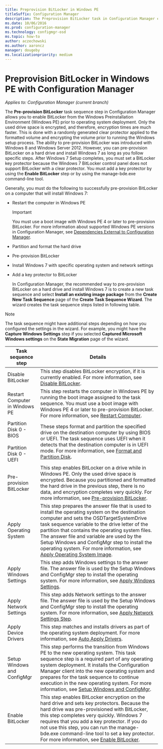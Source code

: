 ```yaml
---
title: Preprovision BitLocker in Windows PE
titleSuffix: Configuration Manager
description: The Preprovision BitLocker task in Configuration Manager enables BitLocker from the Windows Preinstallation Environment before operating system deployment.
ms.date: 10/06/2016
ms.prod: configuration-manager
ms.technology: configmgr-osd
ms.topic: how-to
author: aczechowski
ms.author: aaroncz
manager: dougeby
ms.localizationpriority: medium
---
```


# Preprovision BitLocker in Windows PE with Configuration Manager

*Applies to: Configuration Manager (current branch)*

The **Pre-provision BitLocker** task sequence step in Configuration Manager allows you to enable BitLocker from the Windows Preinstallation Environment (Windows PE) prior to operating system deployment. Only the used drive space is encrypted, and therefore, encryption times are much faster. This is done with a randomly generated clear protector applied to the formatted volume and encrypting the volume prior to running the Windows setup process. The ability to pre-provision BitLocker was introduced with Windows 8 and Windows Server 2012. However, you can pre-provision BitLocker on a hard drive and install Windows 7 as long as you follow specific steps. After Windows 7 Setup completes, you must set a BitLocker key protector because the Windows 7 BitLocker control panel does not support BitLocker with a clear protector. You must add a key protector by using the **Enable BitLocker** step or by using the manage-bde.exe command-line tool.  

 Generally, you must do the following to successfully pre-provision BitLocker on a computer that will install Windows 7:  

- Restart the computer in Windows PE  

  > [!IMPORTANT]  
  >  You must use a boot image with Windows PE 4 or later to pre-provision BitLocker. For more information about supported Windows PE versions in Configuration Manager, see [Dependencies External to Configuration Manager](../plan-design/infrastructure-requirements-for-operating-system-deployment.md#dependencies-external-to-configuration-manager).  

- Partition and format the hard drive  

- Pre-provision BitLocker  

- Install Windows 7 with specific operating system and network settings  

- Add a key protector to BitLocker  

  In Configuration Manager, the recommended way to pre-provision BitLocker on a hard drive and install Windows 7 is to create a new task sequence and select **Install an existing image package** from the **Create New Task Sequence** page of the **Create Task Sequence Wizard**. The wizard creates the task sequence steps listed in following table.  

> [!NOTE]  
>  The task sequence might have additional steps depending on how you configured the settings in the wizard. For example, you might have the **Capture Windows Settings** step if you selected **Captured Microsoft Windows settings** on the **State Migration** page of the wizard.  

|Task sequence step|Details|  
|------------------------|-------------|  
|Disable BitLocker|This step disables BitLocker encryption, if it is currently enabled. For more information, see [Disable BitLocker](../understand/task-sequence-steps.md#BKMK_DisableBitLocker).|  
|Restart Computer in Windows PE|This step restarts the computer in Windows PE by running the boot image assigned to the task sequence. You must use a boot image with Windows PE 4 or later to pre-provision BitLocker. For more information, see [Restart Computer](../understand/task-sequence-steps.md#BKMK_RestartComputer).|  
|Partition Disk 0 - BIOS<br /><br /> Partition Disk 0 - UEFI|These steps format and partition the specified drive on the destination computer by using BIOS or UEFI. The task sequence uses UEFI when it detects that the destination computer is in UEFI mode. For more information, see [Format and Partition Disk](../understand/task-sequence-steps.md#BKMK_FormatandPartitionDisk).|  
|Pre-provision BitLocker|This step enables BitLocker on a drive while in Windows PE. Only the used drive space is encrypted. Because you partitioned and formatted the hard drive in the previous step, there is no data, and encryption completes very quickly. For more information, see [Pre-provision BitLocker](../understand/task-sequence-steps.md#BKMK_PreProvisionBitLocker).|  
|Apply Operating System|This step prepares the answer file that is used to install the operating system on the destination computer and sets the OSDTargetSystemDrive task sequence variable to the drive letter of the partition that contains the operating system files. The answer file and variable are used by the Setup Windows and ConfigMgr step to install the operating system. For more information, see [Apply Operating System Image](../understand/task-sequence-steps.md#BKMK_ApplyOperatingSystemImage).|  
|Apply Windows Settings|This step adds Windows settings to the answer file. The answer file is used by the Setup Windows and ConfigMgr step to install the operating system. For more information, see [Apply Windows Settings](../understand/task-sequence-steps.md#BKMK_ApplyWindowsSettings).|  
|Apply Network Settings|This step adds Network settings to the answer file. The answer file is used by the Setup Windows and ConfigMgr step to install the operating system. For more information, see [Apply Network Settings Step](../understand/task-sequence-steps.md#BKMK_ApplyNetworkSettings).|  
|Apply Device Drivers|This step matches and installs drivers as part of the operating system deployment. For more information, see [Auto Apply Drivers](../understand/task-sequence-steps.md#BKMK_AutoApplyDrivers).|  
|Setup Windows and ConfigMgr|This step performs the transition from Windows PE to the new operating system. This task sequence step is a required part of any operating system deployment. It installs the Configuration Manager client into the new operating system and prepares for the task sequence to continue execution in the new operating system. For more information, see [Setup Windows and ConfigMgr](../understand/task-sequence-steps.md#BKMK_SetupWindowsandConfigMgr).|  
|Enable BitLocker|This step enables BitLocker encryption on the hard drive and sets key protectors. Because the hard drive was pre-provisioned with BitLocker, this step completes very quickly. Windows 7 requires that you add a key protector. If you do not use this step, you can run the manage-bde.exe command-line tool to set a key protector. For more information, see [Enable BitLocker](../understand/task-sequence-steps.md#BKMK_EnableBitLocker).|  
